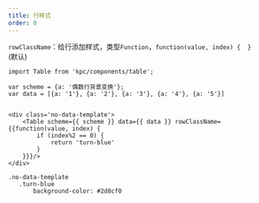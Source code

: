 ```yaml
---
title: 行样式
order: 0
---
```


`rowClassName`：给行添加样式，类型`Function`，`function(value, index) {  }`(默认)

```vdt
import Table from 'kpc/components/table';

var scheme = {a: '偶数行背景变换'};
var data = [{a: '1'}, {a: '2'}, {a: '3'}, {a: '4'}, {a: '5'}]


<div class='no-data-template'>
    <Table scheme={{ scheme }} data={{ data }} rowClassName={{function(value, index) {
		if (index%2 == 0) {
			return 'turn-blue'
		}
	}}}/>
</div>
```

```styl
.no-data-template
   .turn-blue
       background-color: #2d8cf0
```







